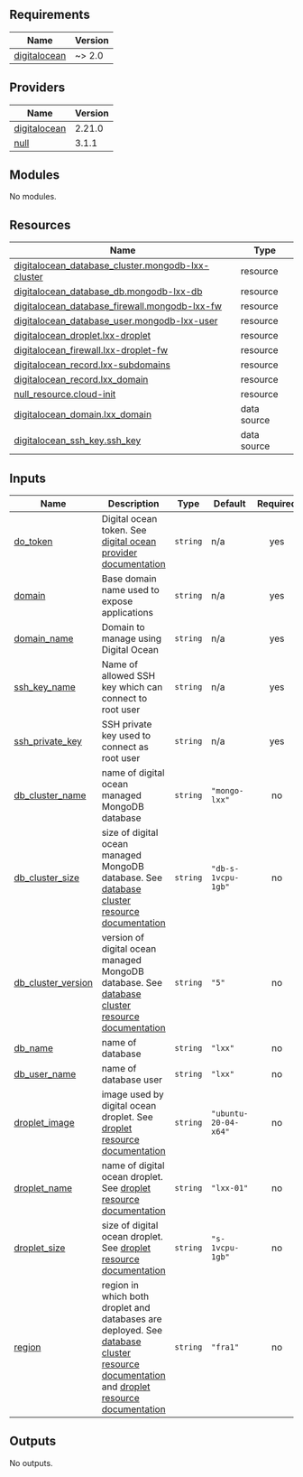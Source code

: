 ## Requirements

| Name | Version |
|------|---------|
| <a name="requirement_digitalocean"></a> [digitalocean](#requirement\_digitalocean) | ~> 2.0 |

## Providers

| Name | Version |
|------|---------|
| <a name="provider_digitalocean"></a> [digitalocean](#provider\_digitalocean) | 2.21.0 |
| <a name="provider_null"></a> [null](#provider\_null) | 3.1.1 |

## Modules

No modules.

## Resources

| Name | Type |
|------|------|
| [digitalocean_database_cluster.mongodb-lxx-cluster](https://registry.terraform.io/providers/digitalocean/digitalocean/latest/docs/resources/database_cluster) | resource |
| [digitalocean_database_db.mongodb-lxx-db](https://registry.terraform.io/providers/digitalocean/digitalocean/latest/docs/resources/database_db) | resource |
| [digitalocean_database_firewall.mongodb-lxx-fw](https://registry.terraform.io/providers/digitalocean/digitalocean/latest/docs/resources/database_firewall) | resource |
| [digitalocean_database_user.mongodb-lxx-user](https://registry.terraform.io/providers/digitalocean/digitalocean/latest/docs/resources/database_user) | resource |
| [digitalocean_droplet.lxx-droplet](https://registry.terraform.io/providers/digitalocean/digitalocean/latest/docs/resources/droplet) | resource |
| [digitalocean_firewall.lxx-droplet-fw](https://registry.terraform.io/providers/digitalocean/digitalocean/latest/docs/resources/firewall) | resource |
| [digitalocean_record.lxx-subdomains](https://registry.terraform.io/providers/digitalocean/digitalocean/latest/docs/resources/record) | resource |
| [digitalocean_record.lxx_domain](https://registry.terraform.io/providers/digitalocean/digitalocean/latest/docs/resources/record) | resource |
| [null_resource.cloud-init](https://registry.terraform.io/providers/hashicorp/null/latest/docs/resources/resource) | resource |
| [digitalocean_domain.lxx_domain](https://registry.terraform.io/providers/digitalocean/digitalocean/latest/docs/data-sources/domain) | data source |
| [digitalocean_ssh_key.ssh_key](https://registry.terraform.io/providers/digitalocean/digitalocean/latest/docs/data-sources/ssh_key) | data source |

## Inputs

| Name | Description | Type | Default | Required |
|------|-------------|------|---------|:--------:|
| <a name="input_do_token"></a> [do\_token](#input\_do\_token) | Digital ocean token. See [digital ocean provider documentation](https://registry.terraform.io/providers/digitalocean/digitalocean/latest/docs#token) | `string` | n/a | yes |
| <a name="input_domain"></a> [domain](#input\_domain) | Base domain name used to expose applications | `string` | n/a | yes |
| <a name="input_domain_name"></a> [domain\_name](#input\_domain\_name) | Domain to manage using Digital Ocean | `string` | n/a | yes |
| <a name="input_ssh_key_name"></a> [ssh\_key\_name](#input\_ssh\_key\_name) | Name of allowed SSH key which can connect to root user | `string` | n/a | yes |
| <a name="input_ssh_private_key"></a> [ssh\_private\_key](#input\_ssh\_private\_key) | SSH private key used to connect as root user | `string` | n/a | yes |
| <a name="input_db_cluster_name"></a> [db\_cluster\_name](#input\_db\_cluster\_name) | name of digital ocean managed MongoDB database | `string` | `"mongo-lxx"` | no |
| <a name="input_db_cluster_size"></a> [db\_cluster\_size](#input\_db\_cluster\_size) | size of digital ocean managed MongoDB database. See [database cluster resource documentation](https://registry.terraform.io/providers/digitalocean/digitalocean/latest/docs/resources/database_cluster#size) | `string` | `"db-s-1vcpu-1gb"` | no |
| <a name="input_db_cluster_version"></a> [db\_cluster\_version](#input\_db\_cluster\_version) | version of digital ocean managed MongoDB database. See [database cluster resource documentation](https://registry.terraform.io/providers/digitalocean/digitalocean/latest/docs/resources/database_cluster#version) | `string` | `"5"` | no |
| <a name="input_db_name"></a> [db\_name](#input\_db\_name) | name of database | `string` | `"lxx"` | no |
| <a name="input_db_user_name"></a> [db\_user\_name](#input\_db\_user\_name) | name of database user | `string` | `"lxx"` | no |
| <a name="input_droplet_image"></a> [droplet\_image](#input\_droplet\_image) | image used by digital ocean droplet. See [droplet resource documentation](https://registry.terraform.io/providers/digitalocean/digitalocean/latest/docs/resources/droplet#image) | `string` | `"ubuntu-20-04-x64"` | no |
| <a name="input_droplet_name"></a> [droplet\_name](#input\_droplet\_name) | name of digital ocean droplet. See [droplet resource documentation](https://registry.terraform.io/providers/digitalocean/digitalocean/latest/docs/resources/droplet#name) | `string` | `"lxx-01"` | no |
| <a name="input_droplet_size"></a> [droplet\_size](#input\_droplet\_size) | size of digital ocean droplet. See [droplet resource documentation](https://registry.terraform.io/providers/digitalocean/digitalocean/latest/docs/resources/droplet#size) | `string` | `"s-1vcpu-1gb"` | no |
| <a name="input_region"></a> [region](#input\_region) | region in which both droplet and databases are deployed. See [database cluster resource documentation](https://registry.terraform.io/providers/digitalocean/digitalocean/latest/docs/resources/database_cluster#region) and [droplet resource documentation](https://registry.terraform.io/providers/digitalocean/digitalocean/latest/docs/resources/droplet#regionhttps://registry.terraform.io/providers/digitalocean/digitalocean/latest/docs/resources/droplet#region) | `string` | `"fra1"` | no |

## Outputs

No outputs.
